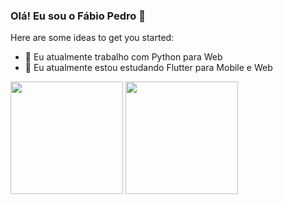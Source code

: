 ### Olá! Eu sou o Fábio Pedro 👋

Here are some ideas to get you started:

- 🔭 Eu atualmente trabalho com Python para Web
- 🌱 Eu atualmente estou estudando Flutter para Mobile e Web

<div>
<img height="180em" src="https://github-readme-stats.vercel.app/api?username=fspjonny&show_icons=true&include_all_commits=true&count_private=true"/>
<img height="180em" src="https://github-readme-stats.vercel.app/api/top-langs/?username=fspjonny&layout=compact&langs_count=16"/>
</div>

